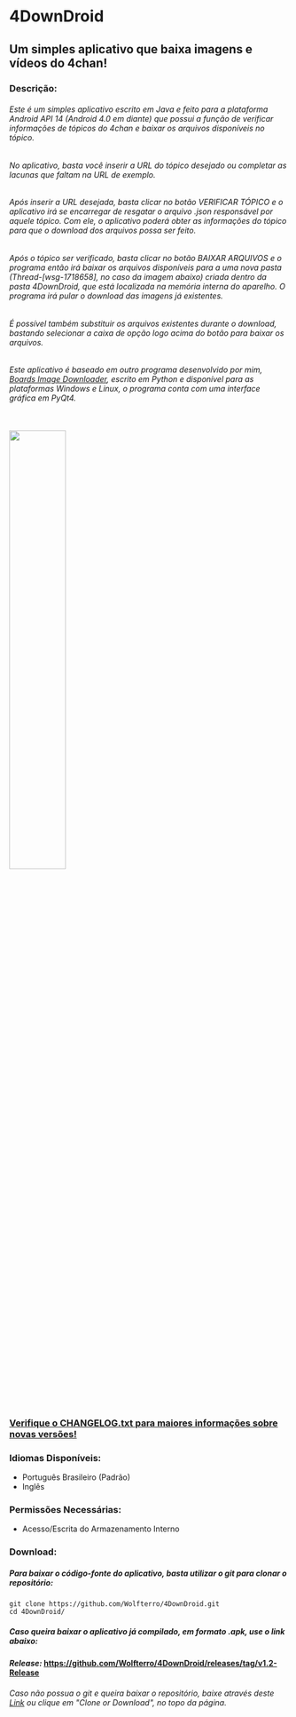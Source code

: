 # 4DownDroid
## Um simples aplicativo que baixa imagens e vídeos do 4chan!

### Descrição:

###### Este é um simples aplicativo escrito em Java e feito para a plataforma Android API 14 (Android 4.0 em diante) que possui a função de verificar informações de tópicos do 4chan e baixar os arquivos disponíveis no tópico.

###### No aplicativo, basta você inserir a URL do tópico desejado ou completar as lacunas que faltam na URL de exemplo. 

###### Após inserir a URL desejada, basta clicar no botão VERIFICAR TÓPICO e o aplicativo irá se encarregar de resgatar o arquivo .json responsável por aquele tópico. Com ele, o aplicativo poderá obter as informações do tópico para que o download dos arquivos possa ser feito.

###### Após o tópico ser verificado, basta clicar no botão BAIXAR ARQUIVOS e o programa então irá baixar os arquivos disponíveis para a uma nova pasta (Thread-[wsg-1718658], no caso da imagem abaixo) criada dentro da pasta 4DownDroid, que está localizada na memória interna do aparelho. O programa irá pular o download das imagens já existentes.

###### É possível também substituir os arquivos existentes durante o download, bastando selecionar a caixa de opção logo acima do botão para baixar os arquivos.

###### Este aplicativo é baseado em outro programa desenvolvido por mim, [Boards Image Downloader](https://github.com/Wolfterro/Boards-Image-Downloader), escrito em Python e disponível para as plataformas Windows e Linux, o programa conta com uma interface gráfica em PyQt4.

<br />

<img src="http://i.imgur.com/CrvJtPS.png" width="45%" height="45%" />

### [Verifique o CHANGELOG.txt para maiores informações sobre novas versões!](https://raw.githubusercontent.com/Wolfterro/4DownDroid/master/CHANGELOG.txt)

### Idiomas Disponíveis:
 - Português Brasileiro (Padrão)
 - Inglês

### Permissões Necessárias:
 - Acesso/Escrita do Armazenamento Interno

### Download:

##### Para baixar o código-fonte do aplicativo, basta utilizar o git para clonar o repositório:
    git clone https://github.com/Wolfterro/4DownDroid.git
    cd 4DownDroid/

##### Caso queira baixar o aplicativo já compilado, em formato .apk, use o link abaixo:
#### ***Release:*** https://github.com/Wolfterro/4DownDroid/releases/tag/v1.2-Release

###### Caso não possua o git e queira baixar o repositório, baixe através deste [Link](https://github.com/Wolfterro/4DownDroid/archive/master.zip) ou clique em "Clone or Download", no topo da página.
